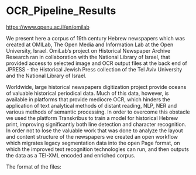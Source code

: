 # OCR_Pipeline_Results
https://www.openu.ac.il/en/omilab

We present here a corpus of 19th century Hebrew newspapers which was created at OMILab, The Open Media and Information Lab at the Open University, Israel. OmiLab’s project on Historical Newspaper Archive Research ran in collaboration with the National Library of Israel, that provided access to selected image and OCR output files at the back end of JPRESS - the Historical Jewish Press collection of the Tel Aviv University and the National Library of Israel. 

Worldwide, large historical newspapers digitization project provide oceans of valuable historical periodical data. Much of this data, however, is available in platforms that provide mediocre OCR, which hinders the application of text analytical methods of distant reading, NLP, NER and various methods of semantic processing. In order to overcome this obstacle we used the platform Transkribus to train a model for historical Hebrew print, improving significantly both line detection and character recognition. In order not to lose the valuable work that was done to analyze the layout and content structure of the newspapers we created an open workflow which migrates legacy segmentation data into the open Page format, on which the improved text recognition technologies can run, and then outputs the data as a TEI-XML encoded and enriched corpus.

The format of the files:
